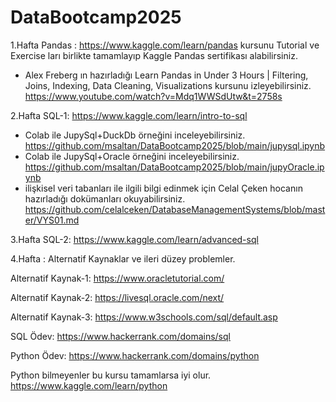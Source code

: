 # DataBootcamp2025

1.Hafta Pandas : 
https://www.kaggle.com/learn/pandas kursunu Tutorial ve Exercise ları birlikte tamamlayıp Kaggle Pandas sertifikası alabilirsiniz.
- Alex Freberg ın hazırladığı Learn Pandas in Under 3 Hours | Filtering, Joins, Indexing, Data Cleaning, Visualizations kursunu izleyebilirsiniz.
  https://www.youtube.com/watch?v=Mdq1WWSdUtw&t=2758s
  
2.Hafta SQL-1: 
https://www.kaggle.com/learn/intro-to-sql
- Colab ile JupySql+DuckDb örneğini inceleyebilirsiniz. https://github.com/msaltan/DataBootcamp2025/blob/main/jupysql.ipynb
- Colab ile JupySql+Oracle örneğini inceleyebilirsiniz. https://github.com/msaltan/DataBootcamp2025/blob/main/jupyOracle.ipynb
- ilişkisel veri tabanları ile ilgili bilgi edinmek için
Celal Çeken hocanın hazırladığı dokümanları okuyabilirsiniz.
https://github.com/celalceken/DatabaseManagementSystems/blob/master/VYS01.md


3.Hafta SQL-2: 
https://www.kaggle.com/learn/advanced-sql

4.Hafta : 
Alternatif Kaynaklar ve ileri düzey problemler.

Alternatif Kaynak-1: 
https://www.oracletutorial.com/

Alternatif Kaynak-2: 
https://livesql.oracle.com/next/

Alternatif Kaynak-3: 
https://www.w3schools.com/sql/default.asp

SQL Ödev: 
https://www.hackerrank.com/domains/sql 

Python Ödev: 
https://www.hackerrank.com/domains/python


Python bilmeyenler bu kursu tamamlarsa iyi olur. 
https://www.kaggle.com/learn/python


